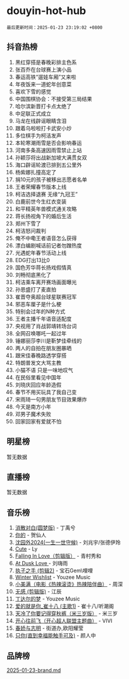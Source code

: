 # douyin-hot-hub

`最后更新时间：2025-01-23 23:19:02 +0800`

## 抖音热榜

1. 黑红穿搭是春晚彩排主色系
1. 张百乔在台球赛上演小品
1. 春运高铁“遛娃车厢”又来啦
1. 年夜饭来一道蛇年创意菜
1. 喜欢下雪的感觉
1. 中国围棋协会：不接受第三局结果
1. 哈尔滨新晋打卡点太绝了
1. 中足联正式成立
1. 马龙在线辟谣眼睛含泪
1. 跟着乌啦啦打卡武安小炒
1. 多位棋手为柯洁发声
1. 本轮寒潮雨雪是否会影响春运
1. 河南多条高速因雨雪禁止上站
1. 孙颖莎将出战新加坡大满贯女双
1. 海口辟谣轮渡已排到五公里外
1. 杨紫娜扎撞高定了
1. 捐10元的孩子被移出志愿者名单
1. 王者荣耀春节版本上线
1. 柯洁选择退赛 无缘“九冠王”
1. 白鹿前世今生红衣变装
1. 和平精英年兽模式通关攻略
1. 蒋长扬视角下的婚后生活
1. 郑州下雪了
1. 柯洁怒问裁判
1. 俺不中嘞王者语音怎么获得
1. 漂白编剧喊话前记者勿蹭热度
1. 光遇蛇年春节活动上线
1. EDG打出13比0
1. 国色芳华蒋长扬戏假情真
1. 刘畅彻底黑化了
1. 柯洁乘车离开赛场画面曝光
1. 孙恩盛打了麦直拍
1. 崔晋夺奥超台球星联赛冠军
1. 邪恶车厘子是什么梗
1. 特别会过年的N种方式
1. 王者主播千年语音适配度
1. 央视用了肖战郭靖转场台词
1. 全网召唤哪吒一起过年
1. 锤娜丽莎李川是靳梦佳牵线的
1. 两人的自拍在朋友圈暴晒
1. 跟宋佳春晚路透学穿搭
1. 特朗普发文大骂主教
1. 小猫不语 只是一味地叹气
1. 在民俗里看见中国年
1. 刘晓庆回应年龄造假
1. 春节不用买玩具了我自己变
1. 宋雨琦一句男朋友节目效果爆炸
1. 今天是南方小年
1. 邓男子魔术失败
1. 回家回家有爱就不怕

## 明星榜

暂无数据

## 直播榜

暂无数据

## 音乐榜

1. [消散对白(圆梦版)](https://sf5-hl-cdn-tos.douyinstatic.com/obj/tos-cn-ve-2774/og4jB5I5IizzoZVAAAzWgBMAsMDWoArfwBOiFs) - 丁禹兮
1. [你的](https://sf5-hl-cdn-tos.douyinstatic.com/obj/tos-cn-ve-2774/oYuIeKf42jB7sEV6B2upMdpYAgfrQWj0FeRegh) - 贺仙人
1. [沈园外2024(一生一世守候)](https://sf5-hl-cdn-tos.douyinstatic.com/obj/tos-cn-ve-2774/oAIYMHGCmKaYKFDd6FZBf9AfMfx1eErAAEJAFH) - 刘兆宇/张德伊玲
1. [Cute](https://sf6-cdn-tos.douyinstatic.com/obj/tos-cn-ve-2774/o4IbIzHWKAAB4wsS5qMBRiiAlEBGTpQRNfFvuo) - Ly
1. [Falling In Love（剪辑版）](https://sf5-hl-cdn-tos.douyinstatic.com/obj/tos-cn-ve-2774/o8ajpA8zzgBPahbBIO8AcKGBLJezFCRd1wfP9f) - 青村秀和
1. [ At Dusk  Love ](https://sf5-hl-cdn-tos.douyinstatic.com/obj/tos-cn-ve-2774/o8CrpCf5CaYgI4ZrtQgMQAFEfuGqNnRSDQAPBc) - 刘嗨雨
1. [执子之手 (剪辑2)](https://sf5-hl-cdn-tos.douyinstatic.com/obj/tos-cn-ve-2774/oUoZLQjCc31XzqsBnBQUNgeKtYPBcgbFDwtfcu) - 宝石Gem\哩哩
1. [Winter Wishlist](https://sf5-hl-cdn-tos.douyinstatic.com/obj/tos-cn-ve-2774/oIIgUOeamCFCVAzxN6MFRLIBlLGpUqQxeeHrLE) - Youzee Music
1. [小美满（电影《热辣滚烫》热辣陪伴曲）](https://sf5-hl-cdn-tos.douyinstatic.com/obj/tos-cn-ve-2774/o0GAn2lSgfZIDUgtevCGDQYnFg4CwnrBaxbTZL) - 周深
1. [无感 (剪辑版)](https://sf3-cdn-tos.douyinstatic.com/obj/tos-cn-ve-2774/o0eIsUzJBDlQaQFC5OFlgbMEZC1TFYBftOBn6p) - 江辰
1. [丁达尔的梦](https://sf6-cdn-tos.douyinstatic.com/obj/tos-cn-ve-2774/oMU3WirUZBVQkAC9ccG5P2IQirziZM2RTInUY) - Youzee Music
1. [爱的就是你_崔十八 (主歌1)](https://sf5-hl-cdn-tos.douyinstatic.com/obj/tos-cn-ve-2774/oI5BO5DhFZ6UTcNCnZaOCBLtZ7WIMQGfgnXf5E) - 崔十八/听潮阁
1. [天冷了你要记得穿秋裤（米三岁版）](https://sf5-hl-cdn-tos.douyinstatic.com/obj/tos-cn-ve-2774/oQlIwVIDWiZ6BQilAorS7MA0AgCkQDvcZAdm1) - 米三岁
1. [开心往前飞（开心超人联盟主题曲）](https://sf5-hl-cdn-tos.douyinstatic.com/obj/tos-cn-ve-2774/9d8fb7c82cf1421fb93a9fe925275e0a) - VIVI
1. [春娇与志明](https://sf6-cdn-tos.douyinstatic.com/obj/tos-cn-ve-2774/e530d8fceb7044b39707d7f9ff54add1) - 街道办,欧阳耀莹
1. [只你(直到幸福能触手可及)](https://sf5-hl-cdn-tos.douyinstatic.com/obj/tos-cn-ve-2774/o0lBkRDzFTeaVSUz3ZZSCBVtZ5DIMQGfgmEAuE) - 颜人中

## 品牌榜

[2025-01-23-brand.md](2025-01-23-brand.md)
